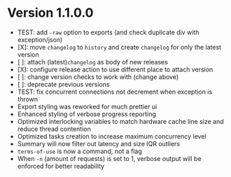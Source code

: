 # Version 1.1.0.0

- TEST: add `-raw` option to exports (and check duplicate div with exception/json)
- [X]: move `changelog` to `history` and create `changelog` for only the latest version
- [ ]: attach (latest)`changelog` as body of new releases
- [X]: configure release action to use different place to attach version
- [ ]: change version checks to work with (change above)
- [ ]: deprecate previous versions
- TEST: fix concurrent connections not decrement when exception is thrown
- Export styling was reworked for much prettier ui
- Enhanced styling of verbose progress reporting
- Optimized interlocking variables to match hardware cache line size and reduce thread contention
- Optimized tasks creation to increase maximum concurrency level
- Summary will now filter out latency and size IQR outliers
- `terms-of-use` is now a command, not a flag
- When `-n` (amount of requests) is set to 1, verbose output will be enforced for better readability

